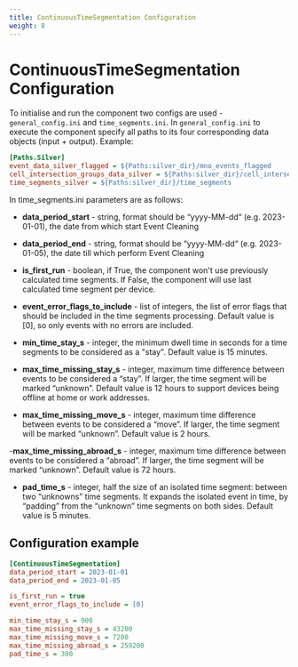 ```yaml
---
title: ContinuousTimeSegmentation Configuration
weight: 8
---
```


# ContinuousTimeSegmentation Configuration
To initialise and run the component two configs are used - `general_config.ini` and `time_segments.ini`. In `general_config.ini` to execute the component specify all paths to its four corresponding data objects (input + output). Example: 


```ini
[Paths.Silver]
event_data_silver_flagged = ${Paths:silver_dir}/mno_events_flagged
cell_intersection_groups_data_silver = ${Paths:silver_dir}/cell_intersection_groups
time_segments_silver = ${Paths:silver_dir}/time_segments
```

In time_segments.ini parameters are as follows: 

- **data_period_start** - string, format should be “yyyy-MM-dd“ (e.g. 2023-01-01), the date from which start Event Cleaning

- **data_period_end** - string, format should be “yyyy-MM-dd“ (e.g. 2023-01-05), the date till which perform Event Cleaning

- **is_first_run** - boolean, if True, the component won't use previously calculated time segments. If False, the component will use last calculated time segment per device.

- **event_error_flags_to_include** - list of integers, the list of error flags that should be included in the time segments processing. Default value is [0], so only events with no errors are included.

- **min_time_stay_s** - integer, the minimum dwell time in seconds for a time segments to be considered as a "stay". Default value is 15 minutes.

- **max_time_missing_stay_s** - integer, maximum time difference between events to be considered a “stay”. If larger, the time segment will be marked “unknown”. Default value is 12 hours to support devices being offline at home or work addresses.

- **max_time_missing_move_s** - integer, maximum time difference between events to be considered a “move”. If larger, the time segment will be marked “unknown”. Default value is 2 hours.

-**max_time_missing_abroad_s** - integer, maximum time difference between events to be considered a “abroad”. If larger, the time segment will be marked “unknown”. Default value is 72 hours.

- **pad_time_s** - integer, half the size of an isolated time segment: between two “unknowns” time segments. It expands the isolated event in time, by “padding” from the “unknown” time segments on both sides. Default value is 5 minutes.


## Configuration example

```ini
[ContinuousTimeSegmentation]
data_period_start = 2023-01-01
data_period_end = 2023-01-05

is_first_run = true
event_error_flags_to_include = [0]

min_time_stay_s = 900
max_time_missing_stay_s = 43200
max_time_missing_move_s = 7200
max_time_missing_abroad_s = 259200
pad_time_s = 300
```
